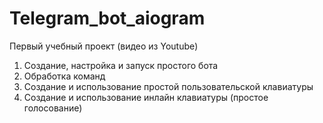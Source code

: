 # Telegram_bot_aiogram
Первый учебный проект (видео из Youtube)

1) Создание, настройка и запуск простого бота
2) Обработка команд
3) Создание и использование простой пользовательской клавиатуры
4) Создание и использование инлайн клавиатуры (простое голосование)
